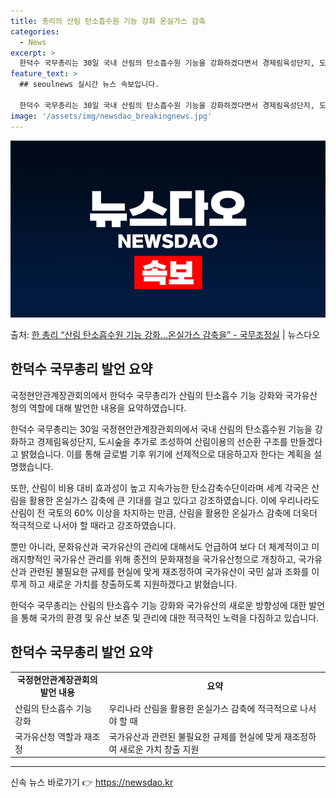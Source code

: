 ```yaml
---
title: 총리의 산림 탄소흡수원 기능 강화 온실가스 감축
categories:
  - News
excerpt: >
  한덕수 국무총리는 30일 국내 산림의 탄소흡수원 기능을 강화하겠다면서 경제림육성단지, 도시숲을 추가로 조성하…
feature_text: >
  ## seoulnews 실시간 뉴스 속보입니다.

  한덕수 국무총리는 30일 국내 산림의 탄소흡수원 기능을 강화하겠다면서 경제림육성단지, 도시숲을 추가로 조성하…
image: '/assets/img/newsdao_breakingnews.jpg'
---
```


![뉴스다오 속보](/assets/img/newsdao_breakingnews.jpg)

<p>출처: <a href="https://newsdao.kr/3969" rel="dofollow">한 총리 “산림 탄소흡수원 기능 강화…온실가스 감축을”  - 국무조정실</a> | 뉴스다오</p>

<h2 data-ke-size="size26">한덕수 국무총리 발언 요약</h2>
국정현안관계장관회의에서 한덕수 국무총리가 산림의 탄소흡수 기능 강화와 국가유산청의 역할에 대해 발언한 내용을 요약하였습니다.

<p data-ke-size="size16">한덕수 국무총리는 30일 국정현안관계장관회의에서 국내 산림의 탄소흡수원 기능을 강화하고 경제림육성단지, 도시숲을 추가로 조성하여 산림이용의 선순환 구조를 만들겠다고 밝혔습니다. 이를 통해 글로벌 기후 위기에 선제적으로 대응하고자 한다는 계획을 설명했습니다.</p>

<p data-ke-size="size16">또한, 산림이 비용 대비 효과성이 높고 지속가능한 탄소감축수단이라며 세계 각국은 산림을 활용한 온실가스 감축에 큰 기대를 걸고 있다고 강조하였습니다. 이에 우리나라도 산림이 전 국토의 60% 이상을 차지하는 만큼, 산림을 활용한 온실가스 감축에 더욱더 적극적으로 나서야 할 때라고 강조하였습니다.</p>

<p data-ke-size="size16">뿐만 아니라, 문화유산과 국가유산의 관리에 대해서도 언급하여 보다 더 체계적이고 미래지향적인 국가유산 관리를 위해 종전의 문화재청을 국가유산청으로 개칭하고, 국가유산과 관련된 불필요한 규제를 현실에 맞게 재조정하여 국가유산이 국민 삶과 조화를 이루게 하고 새로운 가치를 창출하도록 지원하겠다고 밝혔습니다.</p>

<p data-ke-size="size16">한덕수 국무총리는 산림의 탄소흡수 기능 강화와 국가유산의 새로운 방향성에 대한 발언을 통해 국가의 환경 및 유산 보존 및 관리에 대한 적극적인 노력을 다짐하고 있습니다.</p>

<h2 data-ke-size="size26">한덕수 국무총리 발언 요약</h2>

<table>
<tbody>
<tr>
<td style="text-align: center; height: 17px;"><b>국정현안관계장관회의 발언 내용</b></td>
<td style="text-align: center; height: 17px;"><b>요약</b></td>
</tr>
<tr>
<td style="text-align: left;">산림의 탄소흡수 기능 강화</td>
<td style="text-align: left;">우리나라 산림을 활용한 온실가스 감축에 적극적으로 나서야 할 때</td>
</tr>
<tr>
<td style="text-align: left;">국가유산청 역할과 재조정</td>
<td style="text-align: left;">국가유산과 관련된 불필요한 규제를 현실에 맞게 재조정하여 새로운 가치 창출 지원</td>
</tr>
</tbody>
</table>

<hr> 

신속 뉴스 바로가기 👉 <a href="https://newsdao.kr" rel="dofollow">https://newsdao.kr</a>


